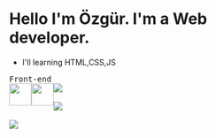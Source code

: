 <h1>Hello I'm Özgür. I'm a Web developer.</h1>

- I'll learning HTML,CSS,JS
<kbd>
<kbd>
Front-end
</kbd><br>
<img width="40px" style="background:transparent;float:left" src="https://raw.githubusercontent.com/yurijserrano/Github-Profile-Readme-Logos/f994c418a134b58c4aec11152f6a4a33fa89da26/others/css.svg">
<img width="40px"  style="background:transparent;float:left" src="https://raw.githubusercontent.com/yurijserrano/Github-Profile-Readme-Logos/f994c418a134b58c4aec11152f6a4a33fa89da26/programming%20languages/javascript.svg">
</kbd>
<img src="https://github-readme-stats.vercel.app/api/top-langs/?username=Alpha1707&layout=compact&bg_color=0d1117&border_color=0d1117&text-color:79ff97&langs_count=12"><br><br>
 <img src="https://github-readme-streak-stats.herokuapp.com/?user=Alpha1707&theme=github-dark&show_icons=true"/><br><br>
<img src="https://github-profile-trophy.vercel.app/?username=Alpha1707&theme=onedark" />
